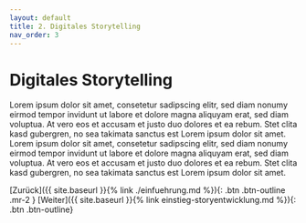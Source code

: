 ```yaml
---
layout: default
title: 2. Digitales Storytelling
nav_order: 3
---
```

# Digitales Storytelling
Lorem ipsum dolor sit amet, consetetur sadipscing elitr, sed diam nonumy eirmod tempor invidunt ut labore et dolore magna aliquyam erat, sed diam voluptua. At vero eos et accusam et justo duo dolores et ea rebum. Stet clita kasd gubergren, no sea takimata sanctus est Lorem ipsum dolor sit amet. Lorem ipsum dolor sit amet, consetetur sadipscing elitr, sed diam nonumy eirmod tempor invidunt ut labore et dolore magna aliquyam erat, sed diam voluptua. At vero eos et accusam et justo duo dolores et ea rebum. Stet clita kasd gubergren, no sea takimata sanctus est Lorem ipsum dolor sit amet.

[Zurück]({{ site.baseurl }}{% link ./einfuehrung.md %}){: .btn .btn-outline .mr-2 } 
[Weiter]({{ site.baseurl }}{% link einstieg-storyentwicklung.md %}){: .btn .btn-outline}